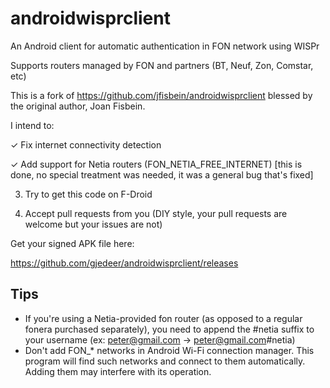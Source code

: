 androidwisprclient
==================

An Android client for automatic authentication in FON network using WISPr

Supports routers managed by FON and partners (BT, Neuf, Zon, Comstar, etc)

This is a fork of https://github.com/jfisbein/androidwisprclient blessed by the original author, Joan Fisbein.

I intend to:

✓ Fix internet connectivity detection

✓ Add support for Netia routers (FON_NETIA_FREE_INTERNET) [this is done, no special treatment was needed, it was a general bug that's fixed]

3) Try to get this code on F-Droid

4) Accept pull requests from you (DIY style, your pull requests are welcome but your issues are not)

Get your signed APK file here:

https://github.com/gjedeer/androidwisprclient/releases

## Tips

* If you're using a Netia-provided fon router (as opposed to a regular fonera purchased separately), you need to append the #netia suffix to your username (ex: peter@gmail.com -> peter@gmail.com#netia)
* Don't add FON_* networks in Android Wi-Fi connection manager. This program will find such networks and connect to them automatically. Adding them may interfere with its operation.
